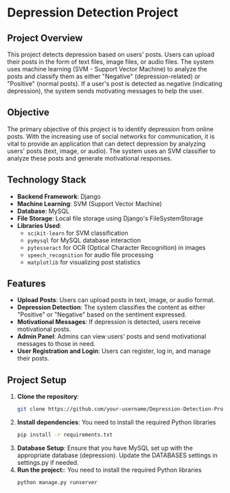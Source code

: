 # Depression Detection Project

## Project Overview
This project detects depression based on users' posts. Users can upload their posts in the form of text files, image files, or audio files. The system uses machine learning (SVM - Support Vector Machine) to analyze the posts and classify them as either "Negative" (depression-related) or "Positive" (normal posts). If a user's post is detected as negative (indicating depression), the system sends motivating messages to help the user.

## Objective
The primary objective of this project is to identify depression from online posts. With the increasing use of social networks for communication, it is vital to provide an application that can detect depression by analyzing users' posts (text, image, or audio). The system uses an SVM classifier to analyze these posts and generate motivational responses.

## Technology Stack
- **Backend Framework**: Django
- **Machine Learning**: SVM (Support Vector Machine)
- **Database**: MySQL
- **File Storage**: Local file storage using Django's FileSystemStorage
- **Libraries Used**:
  - `scikit-learn` for SVM classification
  - `pymysql` for MySQL database interaction
  - `pytesseract` for OCR (Optical Character Recognition) in images
  - `speech_recognition` for audio file processing
  - `matplotlib` for visualizing post statistics

## Features
- **Upload Posts**: Users can upload posts in text, image, or audio format.
- **Depression Detection**: The system classifies the content as either "Positive" or "Negative" based on the sentiment expressed.
- **Motivational Messages**: If depression is detected, users receive motivational posts.
- **Admin Panel**: Admins can view users' posts and send motivational messages to those in need.
- **User Registration and Login**: Users can register, log in, and manage their posts.

## Project Setup

1. **Clone the repository**:
   ```bash
   git clone https://github.com/your-username/Depression-Detection-Project.git
2. **Install dependencies**: You need to install the required Python libraries
   ```bash
   pip install -r requirements.txt
3. **Database Setup**: Ensure that you have MySQL set up with the appropriate database (depression). Update the DATABASES settings in settings.py if needed.
4. **Run the project:**: You need to install the required Python libraries
   ```bash
   python manage.py runserver



